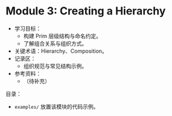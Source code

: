 # Module 3: Creating a Hierarchy

- 学习目标：
  - 构建 Prim 层级结构与命名约定。
  - 了解组合关系与组织方式。
- 关键术语：Hierarchy、Composition。
- 记录区：
  - 组织规范与常见结构示例。
- 参考资料：
  - （待补充）

目录：
- `examples/` 放置该模块的代码示例。
